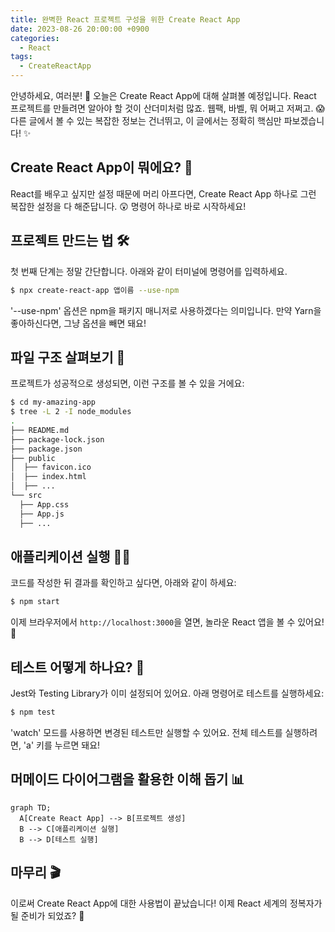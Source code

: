 ```yaml
---
title: 완벽한 React 프로젝트 구성을 위한 Create React App
date: 2023-08-26 20:00:00 +0900
categories:
  - React
tags:
  - CreateReactApp
---
```


안녕하세요, 여러분! 🎉 오늘은 Create React App에 대해 살펴볼 예정입니다. React 프로젝트를 만들려면 알아야 할 것이 산더미처럼 많죠. 웹팩, 바벨, 뭐 어쩌고 저쩌고. 😱 다른 글에서 볼 수 있는 복잡한 정보는 건너뛰고, 이 글에서는 정확히 핵심만 파보겠습니다! ✨

## Create React App이 뭐에요? 🤔

React를 배우고 싶지만 설정 때문에 머리 아프다면, Create React App 하나로 그런 복잡한 설정을 다 해준답니다. 😲 명령어 하나로 바로 시작하세요!

## 프로젝트 만드는 법 🛠

첫 번째 단계는 정말 간단합니다. 아래와 같이 터미널에 명령어를 입력하세요.

```bash
$ npx create-react-app 앱이름 --use-npm
```

'--use-npm' 옵션은 npm을 패키지 매니저로 사용하겠다는 의미입니다. 만약 Yarn을 좋아하신다면, 그냥 옵션을 빼면 돼요!

## 파일 구조 살펴보기 📂

프로젝트가 성공적으로 생성되면, 이런 구조를 볼 수 있을 거에요:

```bash
$ cd my-amazing-app
$ tree -L 2 -I node_modules
.
├── README.md
├── package-lock.json
├── package.json
├── public
│  ├── favicon.ico
│  ├── index.html
│  ├── ...
└── src
  ├── App.css
  ├── App.js
  ├── ...
```

## 애플리케이션 실행 🏃‍♀️

코드를 작성한 뒤 결과를 확인하고 싶다면, 아래와 같이 하세요:

```bash
$ npm start
```

이제 브라우저에서 `http://localhost:3000`을 열면, 놀라운 React 앱을 볼 수 있어요! 🎉

## 테스트 어떻게 하나요? 🧪

Jest와 Testing Library가 이미 설정되어 있어요. 아래 명령어로 테스트를 실행하세요:

```bash
$ npm test
```

'watch' 모드를 사용하면 변경된 테스트만 실행할 수 있어요. 전체 테스트를 실행하려면, 'a' 키를 누르면 돼요!

## 머메이드 다이어그램을 활용한 이해 돕기 📊

```mermaid
graph TD;
  A[Create React App] --> B[프로젝트 생성]
  B --> C[애플리케이션 실행]
  B --> D[테스트 실행]
```

## 마무리 🎬

이로써 Create React App에 대한 사용법이 끝났습니다! 이제 React 세계의 정복자가 될 준비가 되었죠? 💪


